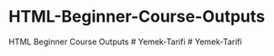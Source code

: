 # HTML-Beginner-Course-Outputs
HTML Beginner Course Outputs
#   Y e m e k - T a r i f i  
 #   Y e m e k - T a r i f i  
 